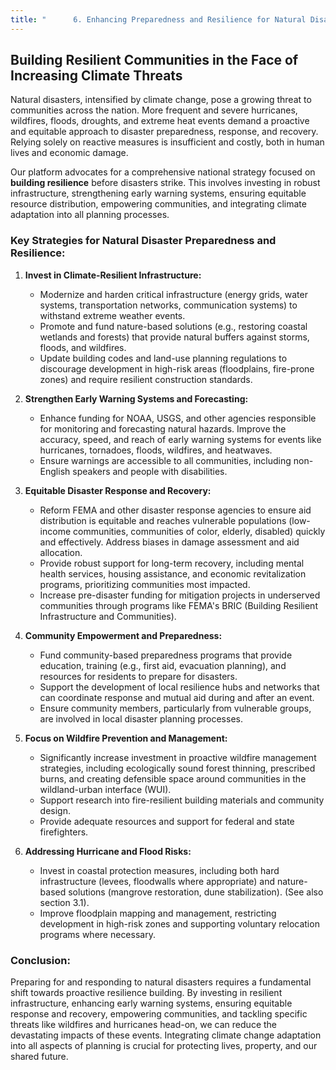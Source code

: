```yaml
---
title: "      6. Enhancing Preparedness and Resilience for Natural Disasters"
---
```


## Building Resilient Communities in the Face of Increasing Climate Threats

Natural disasters, intensified by climate change, pose a growing threat to communities across the nation. More frequent and severe hurricanes, wildfires, floods, droughts, and extreme heat events demand a proactive and equitable approach to disaster preparedness, response, and recovery. Relying solely on reactive measures is insufficient and costly, both in human lives and economic damage.

Our platform advocates for a comprehensive national strategy focused on **building resilience** before disasters strike. This involves investing in robust infrastructure, strengthening early warning systems, ensuring equitable resource distribution, empowering communities, and integrating climate adaptation into all planning processes.

### Key Strategies for Natural Disaster Preparedness and Resilience:

1.  **Invest in Climate-Resilient Infrastructure:**
    *   Modernize and harden critical infrastructure (energy grids, water systems, transportation networks, communication systems) to withstand extreme weather events.
    *   Promote and fund nature-based solutions (e.g., restoring coastal wetlands and forests) that provide natural buffers against storms, floods, and wildfires.
    *   Update building codes and land-use planning regulations to discourage development in high-risk areas (floodplains, fire-prone zones) and require resilient construction standards.

2.  **Strengthen Early Warning Systems and Forecasting:**
    *   Enhance funding for NOAA, USGS, and other agencies responsible for monitoring and forecasting natural hazards. Improve the accuracy, speed, and reach of early warning systems for events like hurricanes, tornadoes, floods, wildfires, and heatwaves.
    *   Ensure warnings are accessible to all communities, including non-English speakers and people with disabilities.

3.  **Equitable Disaster Response and Recovery:**
    *   Reform FEMA and other disaster response agencies to ensure aid distribution is equitable and reaches vulnerable populations (low-income communities, communities of color, elderly, disabled) quickly and effectively. Address biases in damage assessment and aid allocation.
    *   Provide robust support for long-term recovery, including mental health services, housing assistance, and economic revitalization programs, prioritizing communities most impacted.
    *   Increase pre-disaster funding for mitigation projects in underserved communities through programs like FEMA's BRIC (Building Resilient Infrastructure and Communities).

4.  **Community Empowerment and Preparedness:**
    *   Fund community-based preparedness programs that provide education, training (e.g., first aid, evacuation planning), and resources for residents to prepare for disasters.
    *   Support the development of local resilience hubs and networks that can coordinate response and mutual aid during and after an event.
    *   Ensure community members, particularly from vulnerable groups, are involved in local disaster planning processes.

5.  **Focus on Wildfire Prevention and Management:**
    *   Significantly increase investment in proactive wildfire management strategies, including ecologically sound forest thinning, prescribed burns, and creating defensible space around communities in the wildland-urban interface (WUI).
    *   Support research into fire-resilient building materials and community design.
    *   Provide adequate resources and support for federal and state firefighters.

6.  **Addressing Hurricane and Flood Risks:**
    *   Invest in coastal protection measures, including both hard infrastructure (levees, floodwalls where appropriate) and nature-based solutions (mangrove restoration, dune stabilization). (See also section 3.1).
    *   Improve floodplain mapping and management, restricting development in high-risk zones and supporting voluntary relocation programs where necessary.

### Conclusion:

Preparing for and responding to natural disasters requires a fundamental shift towards proactive resilience building. By investing in resilient infrastructure, enhancing early warning systems, ensuring equitable response and recovery, empowering communities, and tackling specific threats like wildfires and hurricanes head-on, we can reduce the devastating impacts of these events. Integrating climate change adaptation into all aspects of planning is crucial for protecting lives, property, and our shared future.
